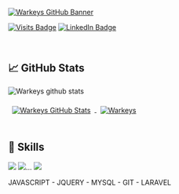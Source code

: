 [![Warkeys GitHub Banner](https://i.imgur.com/Fj7F6RH.png)](https://github.com/warkeys)

[![Visits Badge](https://badges.pufler.dev/visits/warkeys/warkeys)](https://github.com/warkeys)
[![LinkedIn Badge](https://img.shields.io/badge/LinkedIn-Profile-informational?style=flat&logo=linkedin&logoColor=white&color=0D76A8)](https://www.linkedin.com/in/hector-loiz)

<br>

## &#x1f4c8; GitHub Stats

![Warkeys github stats](https://github-readme-stats.vercel.app/api?username=warkeys&show_icons=true&hide_border=true&theme=radical)


<a href="https://github.com/warkeys">
  <img align="center" style="margin:0.5rem" src="https://github-readme-stats.vercel.app/api?username=warkeys&show_icons=true&line_height=27&count_private=true&theme=radical" alt="Warkeys GitHub Stats" />
</a>

<a href="https://github.com/warkeys">
  <img align="center" style="margin:0.5rem" src="https://github-readme-stats.vercel.app/api/top-langs/?username=warkeys&theme=radical" alt="Warkeys" />
</a>

<br>
<br>

## 💼 Skills

![](https://img.shields.io/badge/back-laravel-red)
![](https://img.shields.io/badge/front-javascript-yellow)...
![](https://img.shields.io/badge/front-bootstrap-blue)

JAVASCRIPT - JQUERY - MYSQL - GIT - LARAVEL
